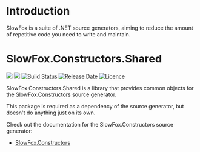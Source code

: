 # Introduction 
SlowFox is a suite of .NET source generators, aiming to reduce the amount of repetitive code you need to write and maintain.

# SlowFox.Constructors.Shared

[![](https://img.shields.io/nuget/v/SlowFox.Constructors.Shared)](https://www.nuget.org/packages/SlowFox.Constructors.Shared/)
[![](https://img.shields.io/nuget/dt/SlowFox.Constructors.Shared)](https://www.nuget.org/packages/SlowFox.Constructors.Shared/)
[![Build Status](https://dev.azure.com/bungalow64/Bungalow64.ConstructorGenerators/_apis/build/status/Bungalow64.SlowFox.CI?branchName=main)](https://dev.azure.com/bungalow64/Bungalow64.ConstructorGenerators/_build/latest?definitionId=17)
[![Release Date](https://img.shields.io/github/release-date/bungalow64/slowfox?label=latest%20release)](https://github.com/Bungalow64/SlowFox)
[![Licence](https://img.shields.io/github/license/bungalow64/slowfox)](https://github.com/Bungalow64/SlowFox)

SlowFox.Constructors.Shared is a library that provides common objects for the [SlowFox.Constructors](https://feed.nuget.org/packages/SlowFox.Constructors) source generator.

This package is required as a dependency of the source generator, but doesn't do anything just on its own.

Check out the documentation for the SlowFox.Constructors source generator:

- [SlowFox.Constructors](https://feed.nuget.org/packages/SlowFox.UnitTestMocks.Constructors/)
